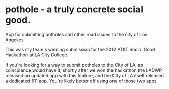 pothole - a truly concrete social good.
=======

App for submitting potholes and other road issues to the city of Los Angekes

This was my team's winning submission for the 2012 AT&T Social Good Hackathon at LA City College.

If you're looking for a way to submit potholes to the City of LA, as coincidence would have it, shortly after we won the hackathon the LADWP released an updated app with this feature, and the City of LA itself released a dedicated 511 app. You're likely better off using one of those two apps.
